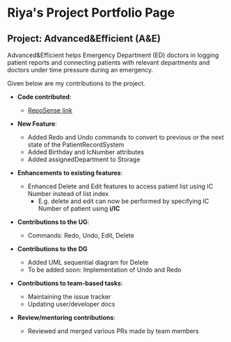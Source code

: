 # Riya's Project Portfolio Page

## Project: Advanced&Efficient (A&E)

Advanced&Efficient helps Emergency Department (ED) doctors in logging patient reports and connecting patients with
relevant departments and doctors under time pressure during an emergency.

Given below are my contributions to the project.

* **Code contributed**:
    * [RepoSense link](https://nus-cs2103-ay2324s1.github.io/tp-dashboard/?search=riyamehta2211&breakdown=true)

* **New Feature**:
    * Added Redo and Undo commands to convert to previous or the next state of the PatientRecordSystem
    * Added Birthday and IcNumber attributes
    * Added assignedDepartment to Storage

* **Enhancements to existing features**:
    * Enhanced Delete and Edit features to access patient list using IC Number instead of list index
      * E.g. delete and edit can now be performed by specifying IC Number of patient using **i/IC**

* **Contributions to the UG**:
  * Commands: Redo, Undo, Edit, Delete

* **Contributions to the DG**
  * Added UML sequential diagram for Delete
  * To be added soon: Implementation of Undo and Redo

* **Contributions to team-based tasks**:
    * Maintaining the issue tracker
    * Updating user/developer docs
  
* **Review/mentoring contributions**:
  * Reviewed and merged various PRs made by team members


